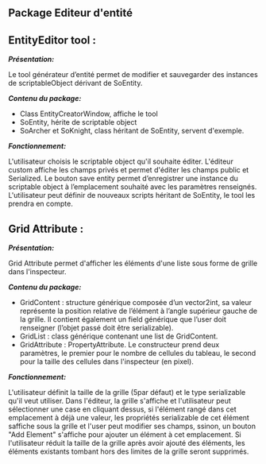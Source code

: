 ## Package Editeur d'entité

## **EntityEditor tool :**

***Présentation:***

Le tool générateur d’entité permet de modifier et sauvegarder des instances de scriptableObject dérivant de SoEntity. 

***Contenu du package:***
- Class EntityCreatorWindow, affiche le tool 
- SoEntity, hérite de scriptable object
- SoArcher et SoKnight, class héritant de SoEntity, servent d'exemple. 

***Fonctionnement:***

L'utilisateur choisis le scriptable object qu'il souhaite éditer. 
L'éditeur custom affiche les champs privés et permet d'éditer les champs public et Serialized.
Le bouton save entity permet d’enregistrer une instance du scriptable object à l’emplacement souhaité avec les paramètres renseignés. L'utilisateur peut définir de nouveaux scripts héritant de SoEntity, le tool les prendra en compte. 

## **Grid Attribute :**

***Présentation:***

Grid Attribute permet d'afficher les éléments d'une liste sous forme de grille dans l'inspecteur.

***Contenu du package:***
- GridContent  : structure générique composée d’un vector2int, sa valeur représente la position relative de l’élément à l’angle supérieur gauche de la grille. Il contient également un field générique que l’user doit renseigner (l’objet passé doit être serializable).
- GridList : class générique contenant une list de GridContent.
- GridAttribute : PropertyAttribute. Le constructeur prend deux paramètres, le premier pour le nombre de cellules du tableau, le second pour la taille des cellules dans l'inspecteur (en pixel).

***Fonctionnement:***

L'utilisateur définit la taille de la grille (5par défaut) et le type serializable qu'il veut utiliser. 
Dans l'éditeur, la grille s'affiche et l'utilisateur peut sélectionner une case en cliquant dessus, si l'élément rangé dans cet emplacement à déjà une valeur, les propriétés serializable de cet élément saffiche sous la grille et l'user peut modifier ses champs, ssinon, un bouton "Add Element" s'affiche pour ajouter un élément à cet emplacement.
Si l'utilisateur réduit la taille de la grille après avoir ajouté des éléments, les éléments existants tombant hors des limites de la grille seront supprimés.
